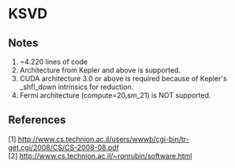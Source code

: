 # KSVD

## Notes
1. ~4.220 lines of code
2. Architecture from Kepler and above is supported.
3. CUDA architecture 3.0 or above is required because of Kepler's _shfl_down intrinsics for reduction.
4. Fermi architecture (compute=20,sm_21) is NOT supported.


## References
[1] http://www.cs.technion.ac.il/users/wwwb/cgi-bin/tr-get.cgi/2008/CS/CS-2008-08.pdf<br/>
[2] http://www.cs.technion.ac.il/~ronrubin/software.html
